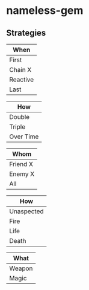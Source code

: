 # nameless-gem

## Strategies
| When |
| --- |
| First |
| Chain X |
| Reactive |
| Last |

| How |
| --- |
| Double |
| Triple |
| Over Time |

| Whom |
| --- |
| Friend X |
| Enemy X |
| All |

| How |
| --- |
| Unaspected |
| Fire |
| Life |
| Death |

| What |
| --- |
| Weapon |
| Magic |
